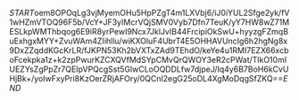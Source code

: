 $START$oem8OPOqLg3vjMyemOHu5HpPZgT4m1LXVbj6/iJ0iYUL2Sfge2yk/fV1wHZmVTOQ96F5b/VcY+JF3yIMcrVQjSMV0Vyb7Dfn7TeuK/yY7HW8wZ71MESLkpWMThbqog6E9iR8yrPewI9Ncx7JklJvIB44FrcipiOkSwU+hyyzgFZmqBuExhgxMYY+ZvuWAm4ZIihllu/wiKXOluF4UbrT4E5OHHAVUncIg6h2hgNg8x9DxZZqddKGcKrLR/fJKPN53Kh2bVXTxZAd9TEhdO/keYe4u1RMI7EZX66xcboFcekpka1z+k2zpPwurKZCXQVfMdSYpCMvQrQWOY3eR2cPWat/TlkO10mIUEZYsZgPpZr7QEIpVPQcgSst5GlwCLoOQDDLfw7djpeJ/Iq4y6B7BoH6kCvUHjBk+/yoIwFxyPri8KzOerZRjAFOry/0QCnl2egG25oDL4XgMoDqgSfZKQ==$END$